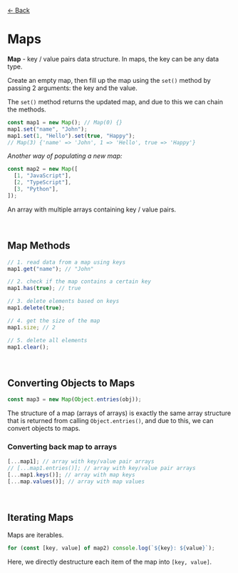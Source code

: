 [&larr; Back](./README.md)

# Maps

**Map** - key / value pairs data structure. In maps, the key can be any data type.

Create an empty map, then fill up the map using the `set()` method by passing 2 arguments: the key and the value.

The `set()` method returns the updated map, and due to this we can chain the methods.

```js
const map1 = new Map(); // Map(0) {}
map1.set("name", "John");
map1.set(1, "Hello").set(true, "Happy");
// Map(3) {'name' => 'John', 1 => 'Hello', true => 'Happy'}
```

_Another way of populating a new map:_

```js
const map2 = new Map([
  [1, "JavaScript"],
  [2, "TypeScript"],
  [3, "Python"],
]);
```

An array with multiple arrays containing key / value pairs.

<br>

## Map Methods

```js
// 1. read data from a map using keys
map1.get("name"); // "John"

// 2. check if the map contains a certain key
map1.has(true); // true

// 3. delete elements based on keys
map1.delete(true);

// 4. get the size of the map
map1.size; // 2

// 5. delete all elements
map1.clear();
```

<br>

## Converting Objects to Maps

```js
const map3 = new Map(Object.entries(obj));
```

The structure of a map (arrays of arrays) is exactly the same array structure that is returned from calling `Object.entries()`, and due to this, we can convert objects to maps.

### Converting back map to arrays

```js
[...map1]; // array with key/value pair arrays
// [...map1.entries()]; // array with key/value pair arrays
[...map1.keys()]; // array with map keys
[...map.values()]; // array with map values
```

<br>

## Iterating Maps

Maps are iterables.

```js
for (const [key, value] of map2) console.log(`${key}: ${value}`);
```

Here, we directly destructure each item of the map into `[key, value]`.

<br>
